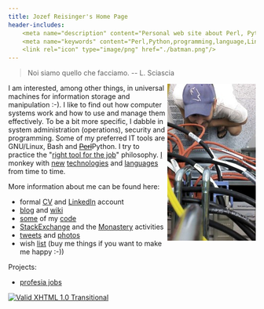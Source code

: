 ```yaml
---
title: Jozef Reisinger's Home Page
header-includes:
    <meta name="description" content="Personal web site about Perl, Python, programming, Linux operating system, system administration, operations, computer networking, IT audit and security" />
    <meta name="keywords" content="Perl,Python,programming,language,Linux,sysadmin,admin,system,administrator,operations,computer,networking,IT,security,audit,auditing" />
    <link rel="icon" type="image/png" href="./batman.png"/>
---
```


> Noi siamo quello che facciamo. -- L. Sciascia

<img style="float: right;" src="rack_top.jpg" title="Hmmm, why oh why, isn&#39;t it working ... :-)" alt="me@dc" />

I am interested, among other things, in universal machines for information storage and manipulation :-). I like to find out how computer systems work and how to use and manage them effectively. To be a bit more specific, I dabble in system administration (operations), security and programming. Some of my preferred IT tools are GNU/Linux, Bash and ~~[Perl](https://www.perl.org)~~Python. I try to practice the "[right tool for the job](http://catb.org/esr/writings/unix-koans/shell-tools.html)" philosophy. [I](https://github.com/jreisinger/have-done) monkey with [new](https://github.com/jreisinger/blog/blob/master/posts/devops.md) [technologies](https://github.com/jreisinger/blog/blob/master/posts/docker.md) and [languages](https://golang.org/) from time to time.

More information about me can be found here:

-   formal [CV](cv.html) and [LinkedIn](https://sk.linkedin.com/in/jozefreisinger) account
-   [blog](https://jreisinger.blogspot.com/) and [wiki](http://wiki.reisinge.net)
-   [some](https://metacpan.org/author/REISINGE) of my [code](https://github.com/jreisinger)
-   [StackExchange](https://stackexchange.com/users/1010742/jreisinger)
    and the [Monastery](http://perlmonks.org/?node_id=6364;user=reisinge)
    activities
-   [tweets](https://twitter.com/JozefReisinger) and [photos](https://www.flickr.com/photos/jozrei)
-   wish [list](https://amzn.com/w/23WE353M6O53S) (buy me things if you
    want to make me happy :-))

Projects:

-   [profesia jobs](http://jreisinger.github.io/profesia-jobs)

[![Valid XHTML 1.0
Transitional](https://www.w3.org/Icons/valid-xhtml10-blue)](https://validator.w3.org/check?uri=http://jreisinger.github.io)
